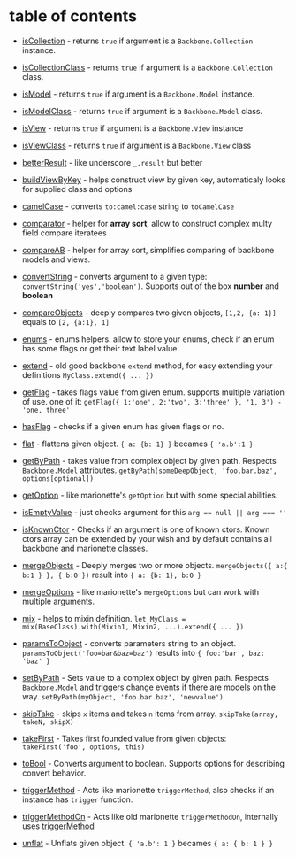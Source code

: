 # table of contents

* [isCollection](#iscollection) - returns `true` if argument is a `Backbone.Collection` instance.



* [isCollectionClass](#iscollectionclass) - returns `true` if argument is a `Backbone.Collection` class.


* [isModel](#ismodel) - returns `true` if argument is a `Backbone.Model` instance.


* [isModelClass](#ismodelclass) - returns `true` if argument is a `Backbone.Model` class.


* [isView](#isview) - returns `true` if argument is a `Backbone.View` instance


* [isViewClass](#isviewclass) - returns `true` if argument is a `Backbone.View` class


* [betterResult](#betterresult) - like underscore `_.result` but better


* [buildViewByKey](#buildviewbykey) - helps construct view by given key, automaticaly looks for supplied class and options


* [camelCase](#camelcase) - converts `to:camel:case` string to `toCamelCase`


* [comparator](#comparator) - helper for **array sort**, allow to construct complex multy field compare iteratees


* [compareAB](#compareab) - helper for array sort, simplifies comparing of backbone models and views.


* [convertString](#convertstring) - converts argument to a given type: `convertString('yes','boolean')`. Supports out of the box **number** and **boolean**


* [compareObjects](#compareobjects) - deeply compares two given objects, `[1,2, {a: 1}]` equals to `[2, {a:1}, 1]`


* [enums](#enums) - enums helpers. allow to store your enums, check if an enum has some flags or get their text label value.


* [extend](#extend) - old good backbone `extend` method, for easy extending your definitions `MyClass.extend({ ... })`


* [getFlag](#getflag) - takes flags value from given enum. supports multiple variation of use. one of it: `getFlag({ 1:'one', 2:'two', 3:'three' }, '1, 3') - 'one, three'`


* [hasFlag](#hasflag) - checks if a given enum has given flags or no. 


* [flat](#flat) - flattens given object. `{ a: {b: 1} }` becames `{ 'a.b':1 }`


* [getByPath](#getbypath) - takes value from complex object by given path. Respects `Backbone.Model` attributes. `getByPath(someDeepObject, 'foo.bar.baz', options[optional])`


* [getOption](#getoption) - like marionette's `getOption` but with some special abilities. 


* [isEmptyValue](#isemptyvalue) - just checks argument for this `arg == null || arg === ''`


* [isKnownCtor](#isknownctor) - Checks if an argument is one of known ctors. Known ctors array can be extended by your wish and by default contains all backbone and marionette classes.


* [mergeObjects](#mergeobjects) - Deeply merges two or more objects. `mergeObjects({ a:{ b:1 } }, { b:0 })` result into `{ a: {b: 1}, b:0 }`


* [mergeOptions](#mergeoptions) - like marionette's `mergeOptions` but can work with multiple arguments.


* [mix](#mix) - helps to mixin definition. `let MyClass = mix(BaseClass).with(Mixin1, Mixin2, ...).extend({ ... })`


* [paramsToObject](#paramstoobject) - converts parameters string to an object. `paramsToObject('foo=bar&baz=baz')` results into `{ foo:'bar', baz: 'baz' }`


* [setByPath](#setbypath) - Sets value to a complex object by given path. Respects `Backbone.Model` and triggers change events if there are models on the way. `setByPath(myObject, 'foo.bar.baz', 'newvalue')`


* [skipTake](#skiptake) - skips `x` items and takes `n` items from array. `skipTake(array, takeN, skipX)`


* [takeFirst](#takefirst) - Takes first founded value from given objects: `takeFirst('foo', options, this)`


* [toBool](#tobool) - Converts argument to boolean. Supports options for describing convert behavior.


* [triggerMethod](#triggermethod) - Acts like marionette `triggerMethod`, also checks if an instance has `trigger` function.


* [triggerMethodOn](#triggermethodon) - Acts like old marionette `triggerMethodOn`, internally uses [triggerMethod](#triggerMethod)


* [unflat](#unflat) - Unflats given object. `{ 'a.b': 1 }` becames `{ a: { b: 1 } }`

